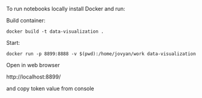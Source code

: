 To run notebooks locally install Docker and run:

Build container:

`docker build -t data-visualization .`

Start:

`docker run -p 8899:8888 -v $(pwd):/home/jovyan/work data-visualization`

Open in web browser

http://localhost:8899/

and copy token value from console

